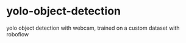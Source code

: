 # yolo-object-detection
yolo object detection with webcam, trained on a custom dataset with roboflow
